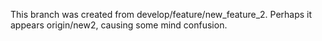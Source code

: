 This branch was created from develop/feature/new_feature_2. Perhaps it appears origin/new2, causing some mind confusion.
